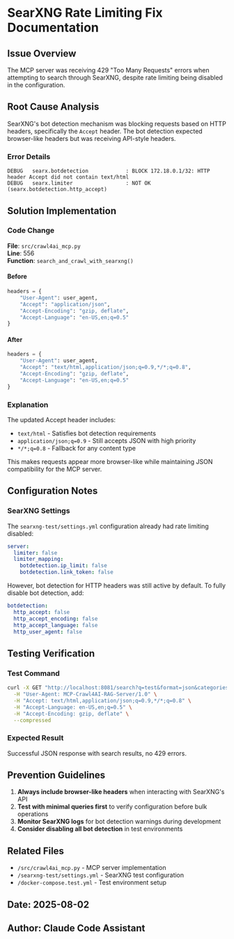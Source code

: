 # SearXNG Rate Limiting Fix Documentation

## Issue Overview

The MCP server was receiving 429 "Too Many Requests" errors when attempting to search through SearXNG, despite rate limiting being disabled in the configuration.

## Root Cause Analysis

SearXNG's bot detection mechanism was blocking requests based on HTTP headers, specifically the `Accept` header. The bot detection expected browser-like headers but was receiving API-style headers.

### Error Details

```
DEBUG   searx.botdetection            : BLOCK 172.18.0.1/32: HTTP header Accept did not contain text/html
DEBUG   searx.limiter                 : NOT OK (searx.botdetection.http_accept)
```

## Solution Implementation

### Code Change

**File**: `src/crawl4ai_mcp.py`  
**Line**: 556  
**Function**: `search_and_crawl_with_searxng()`

#### Before

```python
headers = {
    "User-Agent": user_agent,
    "Accept": "application/json",
    "Accept-Encoding": "gzip, deflate",
    "Accept-Language": "en-US,en;q=0.5"
}
```

#### After

```python
headers = {
    "User-Agent": user_agent,
    "Accept": "text/html,application/json;q=0.9,*/*;q=0.8",
    "Accept-Encoding": "gzip, deflate",
    "Accept-Language": "en-US,en;q=0.5"
}
```

### Explanation

The updated Accept header includes:

- `text/html` - Satisfies bot detection requirements
- `application/json;q=0.9` - Still accepts JSON with high priority
- `*/*;q=0.8` - Fallback for any content type

This makes requests appear more browser-like while maintaining JSON compatibility for the MCP server.

## Configuration Notes

### SearXNG Settings

The `searxng-test/settings.yml` configuration already had rate limiting disabled:

```yaml
server:
  limiter: false
  limiter_mapping:
    botdetection.ip_limit: false
    botdetection.link_token: false
```

However, bot detection for HTTP headers was still active by default. To fully disable bot detection, add:

```yaml
botdetection:
  http_accept: false
  http_accept_encoding: false
  http_accept_language: false
  http_user_agent: false
```

## Testing Verification

### Test Command

```bash
curl -X GET "http://localhost:8081/search?q=test&format=json&categories=general&limit=1" \
  -H "User-Agent: MCP-Crawl4AI-RAG-Server/1.0" \
  -H "Accept: text/html,application/json;q=0.9,*/*;q=0.8" \
  -H "Accept-Language: en-US,en;q=0.5" \
  -H "Accept-Encoding: gzip, deflate" \
  --compressed
```

### Expected Result

Successful JSON response with search results, no 429 errors.

## Prevention Guidelines

1. **Always include browser-like headers** when interacting with SearXNG's API
2. **Test with minimal queries first** to verify configuration before bulk operations
3. **Monitor SearXNG logs** for bot detection warnings during development
4. **Consider disabling all bot detection** in test environments

## Related Files

- `/src/crawl4ai_mcp.py` - MCP server implementation
- `/searxng-test/settings.yml` - SearXNG test configuration
- `/docker-compose.test.yml` - Test environment setup

## Date: 2025-08-02

## Author: Claude Code Assistant
